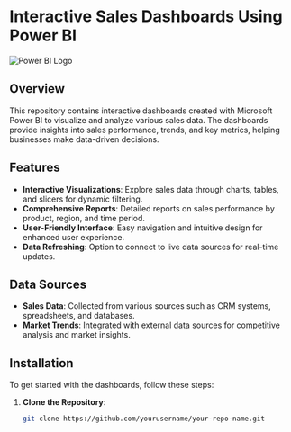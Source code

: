 # Interactive Sales Dashboards Using Power BI

![Power BI Logo](https://logos-world.net/wp-content/uploads/2022/02/Microsoft-Power-BI-Symbol.png)

## Overview

This repository contains interactive dashboards created with Microsoft Power BI to visualize and analyze various sales data. The dashboards provide insights into sales performance, trends, and key metrics, helping businesses make data-driven decisions.

## Features

- **Interactive Visualizations**: Explore sales data through charts, tables, and slicers for dynamic filtering.
- **Comprehensive Reports**: Detailed reports on sales performance by product, region, and time period.
- **User-Friendly Interface**: Easy navigation and intuitive design for enhanced user experience.
- **Data Refreshing**: Option to connect to live data sources for real-time updates.

## Data Sources

- **Sales Data**: Collected from various sources such as CRM systems, spreadsheets, and databases.
- **Market Trends**: Integrated with external data sources for competitive analysis and market insights.

## Installation

To get started with the dashboards, follow these steps:

1. **Clone the Repository**:
   ```bash
   git clone https://github.com/yourusername/your-repo-name.git


